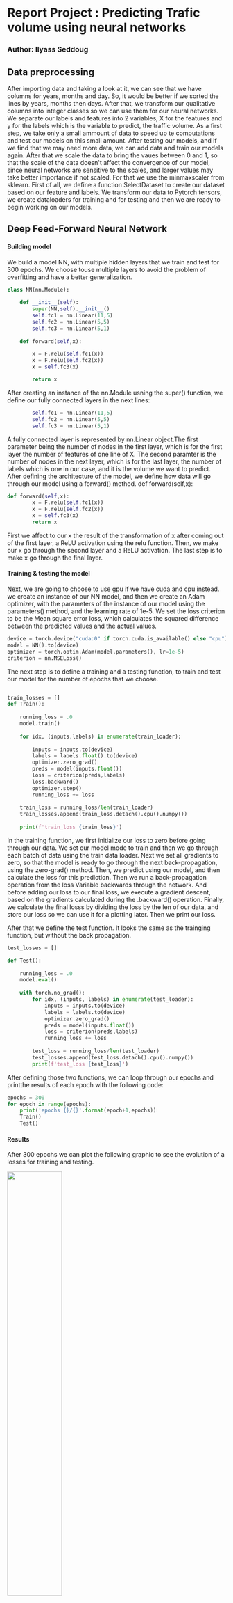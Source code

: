 # Report Project : Predicting Trafic volume using neural networks

### Author: Ilyass Seddoug

## Data preprocessing

After importing data and taking a look at it, we can see that we have columns for years, months and day. So, it would be better if we sorted the lines by years, months then days. After that, we transform our qualitative columns into integer classes so we can use them for our neural networks. We separate our labels and features into 2 variables, X for the features and y for the labels which is the variable to predict, the traffic volume. 
As a first step, we take only a small ammount of data to speed up te computations and test our models  on this small amount. After testing our models, and if we find that we may need more data, we can add data and train our models again. After that we scale the data to bring the vaues between 0 and 1, so that the scale of the data doesn't affect the convergence of our model, since neural networks are sensitive to the scales, and larger values may take better importance if not scaled. For that we use the minmaxscaler from sklearn.
First of all, we define a function SelectDataset to create our dataset based on our feature and labels. We transform our data to Pytorch tensors, we create dataloaders for training and for testing and then we are ready to begin working on our models.

## Deep Feed-Forward Neural Network
#### Building model
We build a model NN, with multiple hidden layers that we train and test for 300 epochs. We choose touse multiple layers to avoid the problem of overfitting and have a better  generalization. 

```python
class NN(nn.Module):
    
    def __init__(self):
        super(NN,self).__init__()
        self.fc1 = nn.Linear(11,5)
        self.fc2 = nn.Linear(5,5)
        self.fc3 = nn.Linear(5,1)
        
    def forward(self,x):

        x = F.relu(self.fc1(x))
        x = F.relu(self.fc2(x))
        x = self.fc3(x)

        return x
```
After creating an instance of the nn.Module usning the super() function, we define our fully connected layers in the next lines:
```python
        self.fc1 = nn.Linear(11,5)
        self.fc2 = nn.Linear(5,5)
        self.fc3 = nn.Linear(5,1)  
```
A fully connected layer is represented by nn.Linear object.The first parameter being the number of nodes in the first layer, which is  for the first layer the number of features of one line of X. The second paramter is the number of nodes in the next layer, which is for the last layer, the number of labels which is one in our case, and it is the volume we want to predict.
After defining the architecture of the model, we define how data will go through our model using a forward() method. 
def forward(self,x):

```python
def forward(self,x):
        x = F.relu(self.fc1(x))
        x = F.relu(self.fc2(x))
        x = self.fc3(x)
        return x
```
First we affect to our x the result of the transformation of x after coming out of the first layer, a ReLU activation using the relu function. Then, we make our x go through the second layer and a ReLU activation. The last step is to make x go through the final layer.

#### Training & testing the model
Next, we are going to choose to use gpu if we have cuda and cpu instead. we create an instance of our NN model, and then we create an Adam optimizer, with the parameters of the instance of our model using the parameters() method, and the learning rate of 1e-5.
We set the loss criterion to be the Mean square error loss, which calculates the squared difference between the predicted values and the actual values.

```python
device = torch.device("cuda:0" if torch.cuda.is_available() else "cpu")
model = NN().to(device)
optimizer = torch.optim.Adam(model.parameters(), lr=1e-5)
criterion = nn.MSELoss()
```
The next step is to define a training and a testing function, to train and test our model for the number of epochs that we choose.

```python

train_losses = []
def Train():
  
    running_loss = .0
    model.train()
    
    for idx, (inputs,labels) in enumerate(train_loader):
        
        inputs = inputs.to(device)
        labels = labels.float().to(device)
        optimizer.zero_grad()
        preds = model(inputs.float())
        loss = criterion(preds,labels)
        loss.backward()
        optimizer.step()
        running_loss += loss
        
    train_loss = running_loss/len(train_loader)
    train_losses.append(train_loss.detach().cpu().numpy())
    
    print(f'train_loss {train_loss}')
```
In the training function, we first initialize our loss to zero before going through our data. We set our model mode to train and then we go through each batch of data using the train data loader. Next we set all gradients to zero, so that the model is ready to go through the next back-propagation, using the zero-grad() method. Then, we predict using our model, and then calculate the loss for this prediction. Then we run a back-propagation operation from the loss Variable backwards through the network. And before adding our loss to our final loss, we execute a gradient descent, based on the gradients calculated during the .backward() operation. Finally, we calculate the final losss by dividing the loss by the len of our data, and store our loss so we can use it for a plotting later. Then we print our loss.

After that we define the test function. It looks the same as the trainging function, but without the back propagation.

```python
test_losses = []

def Test():
    
    running_loss = .0
    model.eval()
    
    with torch.no_grad():
        for idx, (inputs, labels) in enumerate(test_loader):
            inputs = inputs.to(device)
            labels = labels.to(device)
            optimizer.zero_grad()
            preds = model(inputs.float())
            loss = criterion(preds,labels)
            running_loss += loss
            
        test_loss = running_loss/len(test_loader)
        test_losses.append(test_loss.detach().cpu().numpy())
        print(f'test_loss {test_loss}')
```
After defining those two functions, we can loop through our epochs and printthe results of each epoch with the following code:

```python
epochs = 300
for epoch in range(epochs):
    print('epochs {}/{}'.format(epoch+1,epochs))
    Train()
    Test()
```


#### Results
After 300 epochs we can plot the following graphic to see the evolution of a losses for training and testing.

<img src="Deep_Feed_Forward_MSE_losses.png" width="50%"/>

We can see that at 200 epochs the losses for training and for testing, reach a  minimum value. But we can see that the test loss reaches a lower minimum than the training loss. This may be due to the fact that the validation set is easier to predict than the training set (by chance). Or to the fact that we have some phenomenon that is repeated in time, so the model has already seen it in the training set before encountering it in the validation set. Another possible scenario, is that the validation set is too small compared to the training set. We took a train set that is 80% of the used data and a test set that is 20% of the whole used data. So maybe we can try to take larger test sets and see if the phenomenon we encountered in here is repeated. But before that, we are going to test some other loss criterion and see if we  can converge to a minimum loss before 200 epochs.

We use the huber loss which is calculated this way:

<img src="Huber_Loss.png" width="50%"/>

It is less sensitive to outliers than the mean square error loss and in some cases prevents exploding gradients, because it doesn't square terms greater than one.

So we can see the following evolution of the huber loss using our first model:

<img src="Deep_Feed_Forward_huber_losses.png" width="50%"/>

We can see that we reach a lower level of the loss before 200 epochs. However the loss keeps going lower, if we zoom into the part between the 150's epoch and the 300's epoch, we can see that the loss gets lower with each epoch. We can say that if we give it more epochs, our model may give better performance. With 300 epochs, we reached a training loss of 0.01 and a validation loss of 0.008, which we can say that it is not bad.

<img src="Deep_Feed_Forward_huber_losses_zoom.png" width="50%"/>

So to sum up, with a deep feed forward model, we reached a low level of loss using a small amount of our data. However, at a certain level of epochs, the model learning became very slow, and the loss wasn't going lower fast enough. Now we are going to see what we can do using a convolutional neural network.

## Convolutional neural network
Convolutional neural networks exploit the correlation between the adjacent inputs to reduce the number of wheights to be learned. we are going to train a convolutional neural network using the following code:

```python
class CNN(nn.Module):
    def __init__(self):
        super(CNN,self).__init__()
        self.conv1d = nn.Conv1d(1,32,kernel_size= 3, stride = 1)
        self.relu = nn.ReLU(inplace = True)
        self.maxpool = nn.MaxPool1d(3, stride=1)
        self.fc1 = nn.Linear(7 * 32,50)
        self.fc2 = nn.Linear(50,1)
        
    def forward(self,x):
        x = self.conv1d(x)
        x = self.relu(x)
        x = self.maxpool(x)
        x = x.view(10,-1)
        x = self.fc1(x)
        x = self.relu(x)
        x = F.dropout(x, training=self.training)
        x = self.fc2(x)
        
        return x
```

The first layer consists of 32 channels of convolutional filters with kernel of 3 and a stride of 1, followed by a ReLU activation and a max-pooling downsampling iwth kernel 3 and a stride of 1. As an input for the convolutional neural network, we've got our features that are 11, and we getan output of 9 features. Next after going through the max-pooling layer, we get an output of 7 features. This output will be feeded to our fully connected layer. Since we've got 32 channels, our fully connected layer would be composed of 7 x 32 nodes because we've got an output of 7 features for the maxpooling layer. And finally, we add a final fully connected layer to predict our labels.
Now that we defined our model, we should define how data flows through it using the forward function. First our input goes into the convolutional layer, then goes into a ReLU validation, and then into a maxpooling layer. We then change the dimensions of our x using the view() method. This step is important to bring our data that is composed of 32 channels of 7 features into one level of 7 x 32. After that our x goes through the fully connected layer, then a ReLU validation and a dropout to reduce the overfitting. 

We use the same Train and Test function we used before, we just change the model to the CNN model. We use a Huber loss too. We use the view() method to adapt our input to the convolutional layer.

```python
model = CNN().to(device)
optimizer = torch.optim.Adam(model.parameters(), lr=1e-5)
criterion = nn.SmoothL1Loss()

train_losses = []


def Train_CNN():
    
    running_loss = .0
    
    model.train()
    
    for idx, (inputs,labels) in enumerate(train_loader):
        inputs = inputs.view(-1,1,11)
        inputs = inputs.to(device)
        labels = labels.float().to(device)
        optimizer.zero_grad()
        preds = model(inputs.float())
        loss = criterion(preds,labels)
        loss.backward()
        optimizer.step()
        running_loss += loss
        
    train_loss = running_loss/len(train_loader)
    train_losses.append(train_loss.detach().cpu().numpy())
    
    print(f'train_loss {train_loss}')

test_losses = []

def Test_CNN():
    
    running_loss = .0
    
    model.eval()
    
    with torch.no_grad():
        for idx, (inputs, labels) in enumerate(test_loader):
            inputs = inputs.view(-1,1,11)
            inputs = inputs.to(device)
            labels = labels.to(device)
            optimizer.zero_grad()
            preds = model(inputs.float())
            loss = criterion(preds,labels)
            running_loss += loss
            
        test_loss = running_loss/len(test_loader)
        test_losses.append(test_loss.detach().cpu().numpy())
        print(f'test_loss {test_loss}')
```
### Results
After 300 epochs, we get a training loss of 0.01 and a test loss 0f 0.008. It is the same loss we got using the 
## Reccurent Neural Network



## References
<a id="1">[1]</a> 
https://medium.com/udacity-pytorch-challengers/a-brief-overview-of-loss-functions-in-pytorch-c0ddb78068f7
https://adventuresinmachinelearning.com/pytorch-tutorial-deep-learning/
https://adventuresinmachinelearning.com/convolutional-neural-networks-tutorial-in-pytorch/


